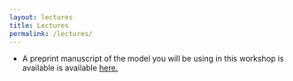 ```yaml
---
layout: lectures
title: Lectures
permalink: /lectures/
---
```


* A preprint manuscript of the model you will be using in this workshop is available is available [here.](https://www.biorxiv.org/content/10.1101/2022.06.14.496159v3.full)

